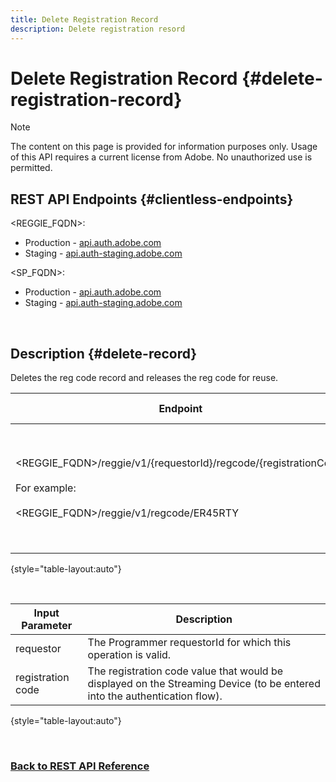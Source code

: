 ```yaml
---
title: Delete Registration Record
description: Delete registration resord
---
```


# Delete Registration Record {#delete-registration-record}

>[!NOTE] 
>
>The content on this page is provided for information purposes only. Usage of this API requires a current license from Adobe. No unauthorized use is permitted.

## REST API Endpoints {#clientless-endpoints}

<REGGIE_FQDN>:

* Production - [api.auth.adobe.com](http://api.auth.adobe.com/)
* Staging - [api.auth-staging.adobe.com](http://api.auth-staging.adobe.com/)

<SP_FQDN>:

* Production - [api.auth.adobe.com](http://api.auth.adobe.com/)
* Staging - [api.auth-staging.adobe.com](http://api.auth-staging.adobe.com/)

</br>


## Description {#delete-record}

Deletes the reg code record and releases the reg code for reuse. 

| Endpoint | Called  </br>By | Input   </br>Params | HTTP  </br>Method | Response | HTTP  </br>Response |
| --- | --- | --- | --- | --- | --- |
| <REGGIE_FQDN>/reggie/v1/{requestorId}/regcode/{registrationCode}</br></br>For example:</br></br><REGGIE_FQDN>/reggie/v1/regcode/ER45RTY | Streaming App</br></br>or</br></br>Programmer Service | 1.  Requestor ID  </br>    (Path component)</br>2.  Registration code  </br>    (Path component) | DELETE | None | 204 |

{style="table-layout:auto"}

</br>

| Input Parameter | Description |
| --- | --- |
| requestor | The Programmer requestorId for which this operation is valid. |
| registration code | The registration code value that would be displayed on the Streaming Device (to be entered into the authentication flow). |

{style="table-layout:auto"}

</br>

### [Back to REST API Reference](http://tve.helpdocsonline.com/rest-api-reference)
